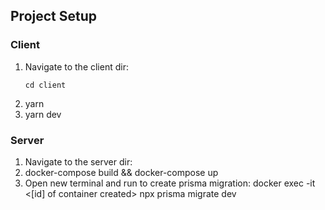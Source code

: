 ## Project Setup

### Client

1. Navigate to the client dir:
   ```shell
   cd client
2.  yarn
3.  yarn dev

### Server
1. Navigate to the server dir:
2. docker-compose build && docker-compose up
3. Open new terminal and run to create prisma migration: docker exec -it <[id] of container created> npx prisma migrate dev
